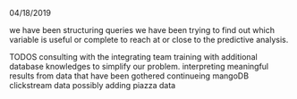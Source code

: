 04/18/2019

we have been structuring queries 
we have been trying to find out which variable is useful or complete to reach at or close to the predictive analysis.

TODOS
consulting with the integrating team
training with additional database knowledges to simplify our problem.
interpreting meaningful results from data that have been gothered
continueing mangoDB clickstream data
possibly adding piazza data 

